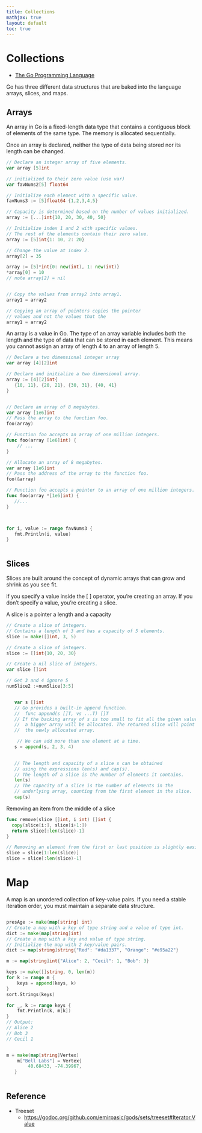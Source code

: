 ```yaml
---
title: Collections
mathjax: true
layout: default
toc: true
---
```



# Collections

* [The Go Programming Language](Introduction.html)

Go has three different data structures that are baked into the language arrays, slices, and maps.



## Arrays
An array in Go is a fixed-length data type that contains a contiguous block of elements of the same type.
The memory is allocated sequentially.

Once an array is declared, neither the type of data being stored nor its length can be changed.

```go
// Declare an integer array of five elements.
var array [5]int

// initialized to their zero value (use var)
var favNums2[5] float64

// Initialize each element with a specific value.
favNums3 := [5]float64 {1,2,3,4,5}

// Capacity is determined based on the number of values initialized.
array := [...]int{10, 20, 30, 40, 50}

// Initialize index 1 and 2 with specific values.
// The rest of the elements contain their zero value.
array := [5]int{1: 10, 2: 20}

// Change the value at index 2.
array[2] = 35

array := [5]*int{0: new(int), 1: new(int)}
*array[0] = 10
// note array[2] = nil


// Copy the values from array2 into array1.
array1 = array2

// Copying an array of pointers copies the pointer 
// values and not the values that the
array1 = array2

```

An array is a value in Go. The type of an array variable includes both the length and the type of data that can be
stored in each element. This means you cannot assign an array of length 4 to an array of length 5.

```go
// Declare a two dimensional integer array
var array [4][2]int

// Declare and initialize a two dimensional array.
array := [4][2]int{
   {10, 11}, {20, 21}, {30, 31}, {40, 41}
}


```




```go

// Declare an array of 8 megabytes.
var array [1e6]int
// Pass the array to the function foo.
foo(array)

// Function foo accepts an array of one million integers.
func foo(array [1e6]int) {
    // ...
}

// Allocate an array of 8 megabytes.
var array [1e6]int
// Pass the address of the array to the function foo.
foo(&array)

// Function foo accepts a pointer to an array of one million integers.
func foo(array *[1e6]int) {
   //...
}
```



```go


for i, value := range favNums3 {
   fmt.Println(i, value)
}



```


##  Slices

Slices are built around the concept of dynamic arrays that can grow and
shrink as you see fit.

if you specify a value inside the [ ] operator, you’re creating an array. If
you don’t specify a value, you’re creating a slice.

A slice is a pointer a length and a capacity

```go
// Create a slice of integers.
// Contains a length of 3 and has a capacity of 5 elements.
slice := make([]int, 3, 5)

// Create a slice of integers.
slice := []int{10, 20, 30}

// Create a nil slice of integers.
var slice []int

// Get 3 and 4 ignore 5
numSlice2 :=numSlice[3:5]


   var s []int
   // Go provides a built-in append function. 
   //  func append(s []T, vs ...T) []T
   // If the backing array of s is too small to fit all the given values 
   //  a bigger array will be allocated. The returned slice will point to 
   //  the newly allocated array.

	// We can add more than one element at a time.
   s = append(s, 2, 3, 4)
   

   // The length and capacity of a slice s can be obtained 
   // using the expressions len(s) and cap(s).
   // The length of a slice is the number of elements it contains.
   len(s)
   // The capacity of a slice is the number of elements in the 
   // underlying array, counting from the first element in the slice.
   cap(s)

```

Removing an item from the middle of a slice

```go
func remove(slice []int, i int) []int {
  copy(slice[i:], slice[i+1:])
  return slice[:len(slice)-1]
}

// Removing an element from the first or last position is slightly easier:
slice = slice[1:len(slice)]
slice = slice[:len(slice)-1]
```

# Map

A map is an unordered collection of key-value pairs. If you need a stable iteration order, you must maintain a separate data structure.

```go

presAge := make(map[string] int)
// Create a map with a key of type string and a value of type int.
dict := make(map[string]int)
// Create a map with a key and value of type string.
// Initialize the map with 2 key/value pairs.
dict := map[string]string{"Red": "#da1337", "Orange": "#e95a22"}


```

```go
m := map[string]int{"Alice": 2, "Cecil": 1, "Bob": 3}

keys := make([]string, 0, len(m))
for k := range m {
    keys = append(keys, k)
}
sort.Strings(keys)

for _, k := range keys {
    fmt.Println(k, m[k])
}
// Output:
// Alice 2
// Bob 3
// Cecil 1


m = make(map[string]Vertex)
	m["Bell Labs"] = Vertex{
		40.68433, -74.39967,
   }
   
```


## Reference

* Treeset
   * https://godoc.org/github.com/emirpasic/gods/sets/treeset#Iterator.Value